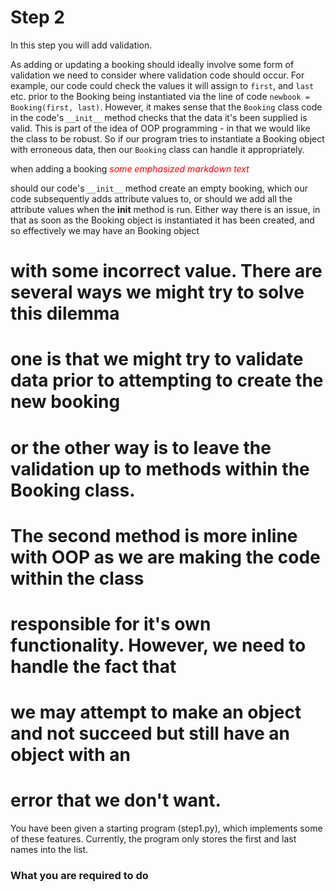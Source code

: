 # Step 2

In this step you will add validation. 

As adding or updating a booking should ideally involve some form of validation we
need to consider where validation code should occur. For example, our code could 
check the values it will assign to `first`, and `last` etc. prior to the Booking being
instantiated via the line of code `newbook = Booking(first, last)`. However, it makes 
sense that the `Booking` class code in the code's `__init__` method checks that the 
data it's been supplied is valid. This is part of the idea of OOP programming - in that
we would like the class to be robust. So if our program tries to instantiate a Booking object
with erroneous data, then our `Booking` class can handle it appropriately. 


when adding a booking <span style="color:red"> *some emphasized markdown text*</span>

should our code's `__init__` method create an empty booking, which our code subsequently
adds attribute values to, or should we add all the attribute values when the __init__
method is run. Either way there is an issue, in that as soon as the Booking object is
instantiated it has been created, and so effectively we may have an Booking object
# with some incorrect value. There are several ways we might try to solve this dilemma
# one is that we might try to validate data prior to attempting to create the new booking
# or the other way is to leave the validation up to methods within the Booking class.
# The second method is more inline with OOP as we are making the code within the class
# responsible for it's own functionality. However, we need to handle the fact that
# we may attempt to make an object and not succeed but still have an object with an
# error that we don't want.
You have been given a starting program (step1.py), which implements some of these features. Currently, the program only stores the first and last names into the list. 

### What you are required to do